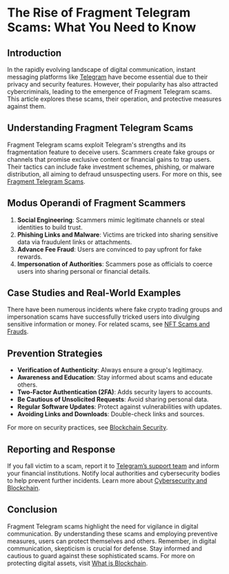# The Rise of Fragment Telegram Scams: What You Need to Know

## Introduction

In the rapidly evolving landscape of digital communication, instant messaging platforms like [Telegram](https://telegram.org/) have become essential due to their privacy and security features. However, their popularity has also attracted cybercriminals, leading to the emergence of Fragment Telegram scams. This article explores these scams, their operation, and protective measures against them.

## Understanding Fragment Telegram Scams

Fragment Telegram scams exploit Telegram's strengths and its fragmentation feature to deceive users. Scammers create fake groups or channels that promise exclusive content or financial gains to trap users. Their tactics can include fake investment schemes, phishing, or malware distribution, all aiming to defraud unsuspecting users. For more on this, see [Fragment Telegram Scams](https://www.license-token.com/wiki/fragment-telegram-scams).

## Modus Operandi of Fragment Scammers

1. **Social Engineering**: Scammers mimic legitimate channels or steal identities to build trust.
2. **Phishing Links and Malware**: Victims are tricked into sharing sensitive data via fraudulent links or attachments.
3. **Advance Fee Fraud**: Users are convinced to pay upfront for fake rewards.
4. **Impersonation of Authorities**: Scammers pose as officials to coerce users into sharing personal or financial details.

## Case Studies and Real-World Examples

There have been numerous incidents where fake crypto trading groups and impersonation scams have successfully tricked users into divulging sensitive information or money. For related scams, see [NFT Scams and Frauds](https://www.license-token.com/wiki/nft-scams-and-frauds).

## Prevention Strategies

- **Verification of Authenticity**: Always ensure a group's legitimacy.
- **Awareness and Education**: Stay informed about scams and educate others.
- **Two-Factor Authentication (2FA)**: Adds security layers to accounts.
- **Be Cautious of Unsolicited Requests**: Avoid sharing personal data.
- **Regular Software Updates**: Protect against vulnerabilities with updates.
- **Avoiding Links and Downloads**: Double-check links and sources.

For more on security practices, see [Blockchain Security](https://www.license-token.com/wiki/blockchain-security).

## Reporting and Response

If you fall victim to a scam, report it to [Telegram’s support team](https://telegram.org/support) and inform your financial institutions. Notify local authorities and cybersecurity bodies to help prevent further incidents. Learn more about [Cybersecurity and Blockchain](https://www.license-token.com/wiki/blockchain-and-cybersecurity).

## Conclusion

Fragment Telegram scams highlight the need for vigilance in digital communication. By understanding these scams and employing preventive measures, users can protect themselves and others. Remember, in digital communication, skepticism is crucial for defense. Stay informed and cautious to guard against these sophisticated scams. For more on protecting digital assets, visit [What is Blockchain](https://www.license-token.com/wiki/what-is-blockchain).